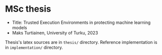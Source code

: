 # MSc thesis

- Title: Trusted Execution Environments in protecting machine learning models
- Maks Turtiainen, University of Turku, 2023

Thesis's latex sources are in `thesis/` directory. Reference implementation is in
`implementation/` directory.
